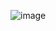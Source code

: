  ![image](https://github.com/jackpaddock/Springboard-Data-Science-Boot-Camp/assets/129892021/305b3573-b00b-4163-b2fd-ec68d9c7e024)



